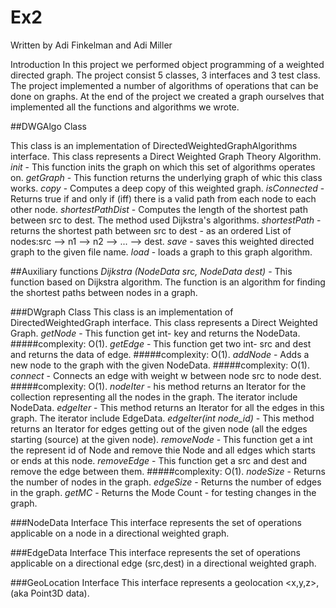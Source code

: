 # Ex2

Written by Adi Finkelman and Adi Miller

Introduction
In this project we performed object programming of a weighted directed graph. The project consist 5 classes, 3 interfaces and 3 test class.
The project implemented a number of algorithms of operations that can be done on graphs. At the end of the project we created a graph ourselves that implemented all the functions and algorithms we wrote.

##DWGAlgo Class

This class is an implementation of DirectedWeightedGraphAlgorithms interface. This class represents a Direct Weighted Graph Theory Algorithm.
*init* - This function inits the graph on which this set of algorithms operates on.
*getGraph* - This function returns the underlying graph of whic this class works.
*copy* - Computes a deep copy of this weighted graph.
*isConnected* - Returns true if and only if (iff) there is a valid path from each node to each other node.
*shortestPathDist* - Computes the length of the shortest path between src to dest. The method used Dijkstra's algorithms.
*shortestPath* - returns the shortest path between src to dest - as an ordered List of nodes:src --> n1 --> n2 --> ... --> dest.
*save* - saves this weighted directed graph to the given file name.
*load* - loads a graph to this graph algorithm.

##Auxiliary functions
*Dijkstra (NodeData src, NodeData dest)* - This function based on Dijkstra algorithm. The function is an algorithm for finding the shortest paths between nodes in a graph.

###DWgraph Class
This class is an implementation of DirectedWeightedGraph interface. This class represents a Direct Weighted Graph.
*getNode* - This function get int- key and returns the NodeData. #####complexity: O(1).
*getEdge* - This function get two int- src and dest and returns the data of edge. #####complexity: O(1).
*addNode* -  Adds a new node to the graph with the given NodeData. #####complexity: O(1).
*connect* - Connects an edge with weight w between node src to node dest. #####complexity: O(1).
*nodeIter* - his method returns an Iterator for the collection representing all the nodes in the graph. The iterator include NodeData.
*edgeIter* - This method returns an Iterator for all the edges in this graph. The iterator include EdgeData.
*edgeIter(int node_id)* -  This method returns an Iterator for edges getting out of the given node (all the edges starting (source) at the given node).
*removeNode* - This function get a int the represent id of Node and remove thie Node and all edges which starts or ends at this node.
*removeEdge* - This function get a src and dest and remove the edge between them. #####complexity: O(1).
*nodeSize* - Returns the number of nodes in the graph.
*edgeSize* - Returns the number of edges in the graph.
*getMC* - Returns the Mode Count - for testing changes in the graph.

###NodeData Interface
This interface represents the set of operations applicable on a node in a directional weighted graph.

###EdgeData Interface
This interface represents the set of operations applicable on a directional edge (src,dest) in a directional weighted graph.

###GeoLocation Interface
This interface represents a geolocation <x,y,z>, (aka Point3D data).
















